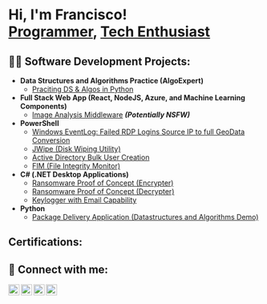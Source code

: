 <h1>Hi, I'm Francisco! <br/><a href="https://github.com/franRov13">Programmer</a>, <a href="https://www.linkedin.com/in/francisco-a-rovira-landron-9b5136226/">Tech Enthusiast</a>

<h2>👨‍💻 Software Development Projects:</h2>

- <b>Data Structures and Algorithms Practice (AlgoExpert)</b>
  - [Praciting DS & Algos in Python](https://github.com/joshmadakor1/Algorithms-Practice)
- <b>Full Stack Web App (React, NodeJS, Azure, and Machine Learning Components)</b>
  - [Image Analysis Middleware](https://github.com/joshmadakor1/4chan-Image-Analysis-Middleware-C964) <b><i>(Potentially NSFW)</b></i>
- <b>PowerShell</b>
  - [Windows EventLog: Failed RDP Logins Source IP to full GeoData Conversion](https://github.com/joshmadakor1/Sentinel-Lab)
  - [JWipe (Disk Wiping Utility)](https://github.com/joshmadakor1/Jwipe.PowerShell)
  - [Active Directory Bulk User Creation](https://github.com/joshmadakor1/AD_PS)
  - [FIM (File Integrity Monitor)](https://github.com/joshmadakor1/PowerShell-Integrity-FIM)
- <b>C# (.NET Desktop Applications)</b>
  - [Ransomware Proof of Concept (Encrypter)](https://github.com/joshmadakor1/EncrypterPOC)
  - [Ransomware Proof of Concept (Decrypter)](https://github.com/joshmadakor1/DecrypterPOC)
  - [Keylogger with Email Capability](https://github.com/joshmadakor1/Key-Logger-With-Email)
- <b>Python</b>
  - [Package Delivery Application (Datastructures and Algorithms Demo)](https://github.com/joshmadakor1/Package-Delivery-Pathfinding-Algorithm)
<h2> Certifications:</h2>


  
<h2> 🤳 Connect with me:</h2>

[<img align="left" alt="FranciscoRovira | YouTube" width="22px" src="https://cdn.jsdelivr.net/npm/simple-icons@v3/icons/youtube.svg" />][youtube]
[<img align="left" alt="FranciscoRovira | Twitter" width="22px" src="https://cdn.jsdelivr.net/npm/simple-icons@v3/icons/twitter.svg" />][twitter]
[<img align="left" alt="FranciscoRovira | LinkedIn" width="22px" src="https://cdn.jsdelivr.net/npm/simple-icons@v3/icons/linkedin.svg" />][linkedin]
[<img align="left" alt="FranciscoRovira | Instagram" width="22px" src="https://cdn.jsdelivr.net/npm/simple-icons@v3/icons/instagram.svg" />][instagram]

[twitter]: https://twitter.com/franRov13
[youtube]: https://www.youtube.com/@ogdmaster215/about
[instagram]: https://www.instagram.com/fran_rov1/
[linkedin]: https://www.linkedin.com/in/francisco-a-rovira-landron-9b5136226/

<!--
**joshmadakor1/joshmadakor1** is a ✨ _special_ ✨ repository because its `README.md` (this file) appears on your GitHub profile.

Here are some ideas to get you started:

- 🔭 I’m currently working on ...
- 🌱 I’m currently learning ...
- 👯 I’m looking to collaborate on ...
- 🤔 I’m looking for help with ...
- 💬 Ask me about ...
- 📫 How to reach me: ...
- 😄 Pronouns: ...
- ⚡ Fun fact: ...
-->

